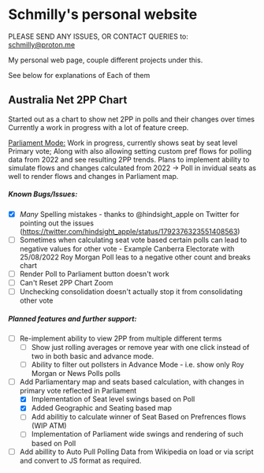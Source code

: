 # Schmilly's personal website

PLEASE SEND ANY ISSUES, OR CONTACT QUERIES to: schmilly@proton.me

My personal web page, couple different projects under this. 

See below for explanations of Each of them

## Australia Net 2PP Chart

Started out as a chart to show net 2PP in polls and their changes over times
Currently a work in progress with a lot of feature creep.

[Parliament Mode:](https://schmilly.github.io/2PP%20Net/Parliament%20Mode/Parliament.html)
Work in progress, currently shows seat by seat level Primary vote; Along with also allowing setting custom pref flows for polling data from 2022 and see resulting 2PP trends. Plans to implement ability to simulate flows and changes calculated from 2022 -> Poll in invidual seats as well to render flows and changes in Parliament map.

##### Known Bugs/Issues:
- [X] *Many* Spelling mistakes - thanks to @hindsight_apple on Twitter for pointing out the issues (https://twitter.com/hindsight_apple/status/1792376323551408563)
- [ ] Sometimes when calculating seat vote based certain polls can lead to negative values for other vote
      - Example Canberra Electorate with 25/08/2022 Roy Morgan Poll leas to a negative other count and breaks chart
- [ ] Render Poll to Parliament button doesn't work
- [ ] Can't Reset 2PP Chart Zoom
- [ ] Unchecking consolidation doesn't actually stop it from consolidating other vote

##### Planned features and further support:
- [ ] Re-implement ability to view 2PP from multiple different terms
  - [ ] Show just rolling averages or remove year with one click instead of two in both basic and advance mode.
  - [ ] Ability to filter out pollsters in Advance Mode - i.e. show only Roy Morgan or News Polls polls
- [ ] Add Parliamentary map and seats based calculation, with changes in primary vote reflected in Parliament
  - [X] Implementation of Seat level swings based on Poll
  - [X] Added Geographic and Seating based map
  - [ ] Add abilitiy to calculate winner of Seat Based on Prefrences flows (WIP ATM)
  - [ ] Implementation of Parliament wide swings and rendering of such based on Poll
- [ ] Add abillity to Auto Pull Polling Data from Wikipedia on load or via script and convert to JS format as required.
